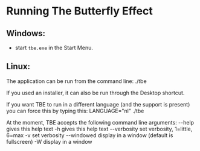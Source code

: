 Running The Butterfly Effect
============================

Windows:
--------
* start `tbe.exe` in the Start Menu.


Linux:
------

The application can be run from the command line:
    ./tbe

If you used an installer, it can also be run through the Desktop shortcut.

If you want TBE to run in a different language (and the support is present)
you can force this by typing this:
    LANGUAGE="nl" ./tbe



At the moment, TBE accepts the following command line arguments:
  --help              gives this help text
  -h                  gives this help text
  --verbosity <lvl>   set verbosity, 1=little, 6=max 
  -v <lvl>            set verbosity
  --windowed          display in a window (default is fullscreen)
  -W                  display in a window




